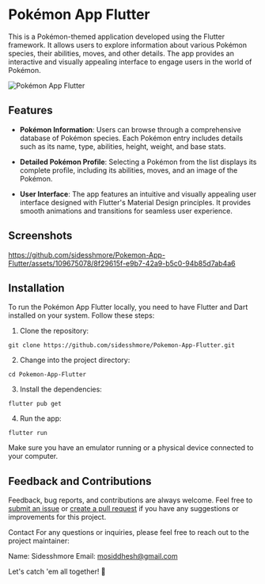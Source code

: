 # Pokémon App Flutter

This is a Pokémon-themed application developed using the Flutter framework. It allows users to explore information about various Pokémon species, their abilities, moves, and other details. The app provides an interactive and visually appealing interface to engage users in the world of Pokémon.

![Pokémon App Flutter](https://github.com/sidesshmore/Pokemon-App-Flutter/blob/main/screenshots/pokemon_app_screenshot.png)

## Features

- **Pokémon Information**: Users can browse through a comprehensive database of Pokémon species. Each Pokémon entry includes details such as its name, type, abilities, height, weight, and base stats.

- **Detailed Pokémon Profile**: Selecting a Pokémon from the list displays its complete profile, including its abilities, moves, and an image of the Pokémon.

- **User Interface**: The app features an intuitive and visually appealing user interface designed with Flutter's Material Design principles. It provides smooth animations and transitions for seamless user experience.

## Screenshots



https://github.com/sidesshmore/Pokemon-App-Flutter/assets/109675078/8f29615f-e9b7-42a9-b5c0-94b85d7ab4a6



## Installation

To run the Pokémon App Flutter locally, you need to have Flutter and Dart installed on your system. Follow these steps:

1. Clone the repository:

```
git clone https://github.com/sidesshmore/Pokemon-App-Flutter.git
```

2. Change into the project directory:

```
cd Pokemon-App-Flutter
```

3. Install the dependencies:

```
flutter pub get
```

4. Run the app:

```
flutter run
```

Make sure you have an emulator running or a physical device connected to your computer.

## Feedback and Contributions

Feedback, bug reports, and contributions are always welcome. Feel free to [submit an issue](https://github.com/sidesshmore/Pokemon-App-Flutter/issues) or [create a pull request](https://github.com/sidesshmore/Pokemon-App-Flutter/pulls) if you have any suggestions or improvements for this project.

Contact
For any questions or inquiries, please feel free to reach out to the project maintainer:

Name: Sidesshmore
Email: mosiddhesh@gmail.com

Let's catch 'em all together! 🚀
